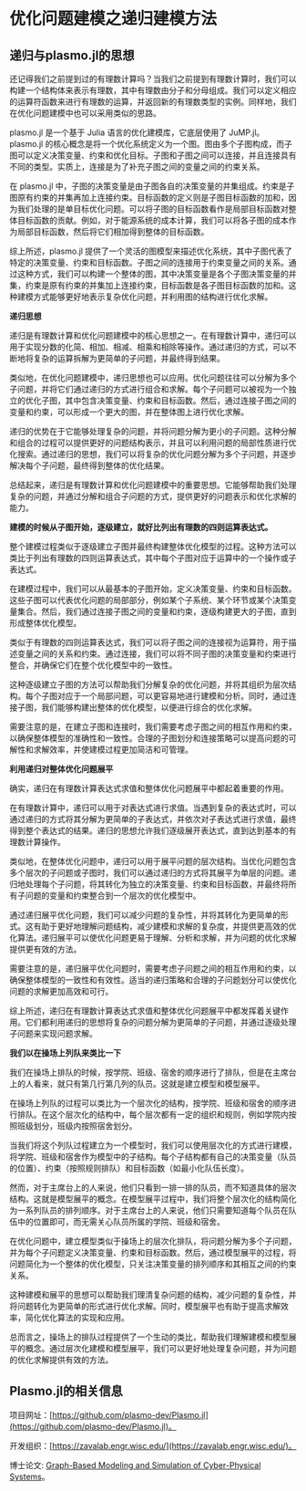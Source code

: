 # 优化问题建模之递归建模方法
## 递归与plasmo.jl的思想

还记得我们之前提到过的有理数计算吗？当我们之前提到有理数计算时，我们可以构建一个结构体来表示有理数，其中有理数由分子和分母组成。我们可以定义相应的运算符函数来进行有理数的运算，并返回新的有理数类型的实例。同样地，我们在优化问题建模中也可以采用类似的思路。

plasmo.jl 是一个基于 Julia 语言的优化建模库，它底层使用了 JuMP.jl。plasmo.jl 的核心概念是将一个优化系统定义为一个图。图由多个子图构成，而子图可以定义决策变量、约束和优化目标。子图和子图之间可以连接，并且连接具有不同的类型。实质上，连接是为了补充子图之间的变量之间的约束关系。

在 plasmo.jl 中，子图的决策变量是由子图各自的决策变量的并集组成。约束是子图原有约束的并集再加上连接约束。目标函数的定义则是子图目标函数的加和，因为我们处理的是单目标优化问题。可以将子图的目标函数看作是局部目标函数对整体目标函数的贡献。例如，对于能源系统的成本计算，我们可以将各子图的成本作为局部目标函数，然后将它们相加得到整体的目标函数。

综上所述，plasmo.jl 提供了一个灵活的图模型来描述优化系统，其中子图代表了特定的决策变量、约束和目标函数。子图之间的连接用于约束变量之间的关系。通过这种方式，我们可以构建一个整体的图，其中决策变量是各个子图决策变量的并集，约束是原有约束的并集加上连接约束，目标函数是各子图目标函数的加和。这种建模方式能够更好地表示复杂优化问题，并利用图的结构进行优化求解。

**递归思想**

递归是有理数计算和优化问题建模中的核心思想之一。在有理数计算中，递归可以用于实现分数的化简、相加、相减、相乘和相除等操作。通过递归的方式，可以不断地将复杂的运算拆解为更简单的子问题，并最终得到结果。

类似地，在优化问题建模中，递归思想也可以应用。优化问题往往可以分解为多个子问题，并将它们通过递归的方式进行组合和求解。每个子问题可以被视为一个独立的优化子图，其中包含决策变量、约束和目标函数。然后，通过连接子图之间的变量和约束，可以形成一个更大的图，并在整体图上进行优化求解。

递归的优势在于它能够处理复杂的问题，并将问题分解为更小的子问题。这种分解和组合的过程可以提供更好的问题结构表示，并且可以利用问题的局部性质进行优化搜索。通过递归的思想，我们可以将复杂的优化问题分解为多个子问题，并逐步解决每个子问题，最终得到整体的优化结果。

总结起来，递归是有理数计算和优化问题建模中的重要思想。它能够帮助我们处理复杂的问题，并通过分解和组合子问题的方式，提供更好的问题表示和优化求解的能力。

**建模的时候从子图开始，逐级建立，就好比列出有理数的四则运算表达式。**

整个建模过程类似于逐级建立子图并最终构建整体优化模型的过程。这种方法可以类比于列出有理数的四则运算表达式，其中每个子图对应于运算中的一个操作或子表达式。

在建模过程中，我们可以从最基本的子图开始，定义决策变量、约束和目标函数。这些子图可以代表优化问题的局部部分，例如某个子系统、某个环节或某个决策变量集合。然后，我们通过连接子图之间的变量和约束，逐级构建更大的子图，直到形成整体优化模型。

类似于有理数的四则运算表达式，我们可以将子图之间的连接视为运算符，用于描述变量之间的关系和约束。通过连接，我们可以将不同子图的决策变量和约束进行整合，并确保它们在整个优化模型中的一致性。

这种逐级建立子图的方法可以帮助我们分解复杂的优化问题，并将其组织为层次结构。每个子图对应于一个局部问题，可以更容易地进行建模和分析。同时，通过连接子图，我们能够构建出整体的优化模型，以便进行综合的优化求解。

需要注意的是，在建立子图和连接时，我们需要考虑子图之间的相互作用和约束，以确保整体模型的准确性和一致性。合理的子图划分和连接策略可以提高问题的可解性和求解效率，并使建模过程更加简洁和可管理。

**利用递归对整体优化问题展平**

确实，递归在有理数计算表达式求值和整体优化问题展平中都起着重要的作用。

在有理数计算中，递归可以用于对表达式进行求值。当遇到复杂的表达式时，可以通过递归的方式将其分解为更简单的子表达式，并依次对子表达式进行求值，最终得到整个表达式的结果。递归的思想允许我们逐级展开表达式，直到达到基本的有理数计算操作。

类似地，在整体优化问题中，递归可以用于展平问题的层次结构。当优化问题包含多个层次的子问题或子图时，我们可以通过递归的方式将其展平为单层的问题。递归地处理每个子问题，将其转化为独立的决策变量、约束和目标函数，并最终将所有子问题的变量和约束整合到一个层次的优化模型中。

通过递归展平优化问题，我们可以减少问题的复杂性，并将其转化为更简单的形式。这有助于更好地理解问题结构，减少建模和求解的复杂度，并提供更高效的优化算法。递归展平可以使优化问题更易于理解、分析和求解，并为问题的优化求解提供更有效的方法。

需要注意的是，递归展平优化问题时，需要考虑子问题之间的相互作用和约束，以确保整体模型的一致性和有效性。适当的递归策略和合理的子问题划分可以使优化问题的求解更加高效和可行。

综上所述，递归在有理数计算表达式求值和整体优化问题展平中都发挥着关键作用。它们都利用递归的思想将复杂的问题分解为更简单的子问题，并通过逐级处理子问题来实现问题求解。

**我们以在操场上列队来类比一下**


我们在操场上排队的时候，按学院、班级、宿舍的顺序进行了排队，但是在主席台上的人看来，就只有第几行第几列的队员。这就是建立模型和模型展平。

在操场上列队的过程可以类比为一个层次化的结构，按学院、班级和宿舍的顺序进行排队。在这个层次化的结构中，每个层次都有一定的组织和规则，例如学院内按照班级划分，班级内按照宿舍划分。

当我们将这个列队过程建立为一个模型时，我们可以使用层次化的方式进行建模，将学院、班级和宿舍作为模型中的子结构。每个子结构都有自己的决策变量（队员的位置）、约束（按照规则排队）和目标函数（如最小化队伍长度）。

然而，对于主席台上的人来说，他们只看到一排一排的队员，而不知道具体的层次结构。这就是模型展平的概念。在模型展平过程中，我们将整个层次化的结构简化为一系列队员的排列顺序。对于主席台上的人来说，他们只需要知道每个队员在队伍中的位置即可，而无需关心队员所属的学院、班级和宿舍。

在优化问题中，建立模型类似于操场上的层次化排队，将问题分解为多个子问题，并为每个子问题定义决策变量、约束和目标函数。然后，通过模型展平的过程，将问题简化为一个整体的优化模型，只关注决策变量的排列顺序和其相互之间的约束关系。

这种建模和展平的思想可以帮助我们理清复杂问题的结构，减少问题的复杂性，并将问题转化为更简单的形式进行优化求解。同时，模型展平也有助于提高求解效率，简化优化算法的实现和应用。

总而言之，操场上的排队过程提供了一个生动的类比，帮助我们理解建模和模型展平的概念。通过层次化建模和模型展平，我们可以更好地处理复杂问题，并为问题的优化求解提供有效的方法。

## Plasmo.jl的相关信息

项目网址：[https://github.com/plasmo-dev/Plasmo.jl](https://github.com/plasmo-dev/Plasmo.jl)。

开发组织：[https://zavalab.engr.wisc.edu/](https://zavalab.engr.wisc.edu/)。

博士论文: [Graph-Based Modeling and Simulation of Cyber-Physical Systems](https://www.proquest.com/docview/2434727631?pq-origsite=gscholar&fromopenview=true)。
